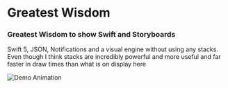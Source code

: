 # Greatest Wisdom

### Greatest Wisdom to show Swift and Storyboards

Swift 5, JSON, Notifications and a visual engine without using any stacks. Even though I think stacks are incredibly powerful and more useful and far faster in draw times than what is on display here

![Demo Animation](https://www.home.b2innovation.com/img/Chat-Icon.gif?raw=true)
